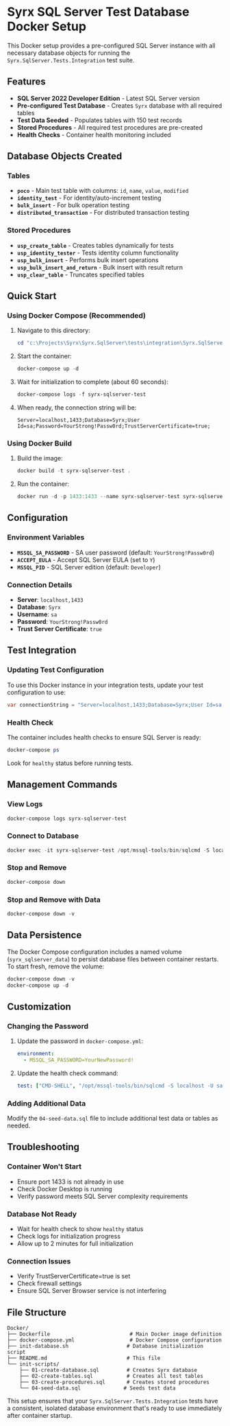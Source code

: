# Syrx SQL Server Test Database Docker Setup

This Docker setup provides a pre-configured SQL Server instance with all necessary database objects for running the `Syrx.SqlServer.Tests.Integration` test suite.

## Features

- **SQL Server 2022 Developer Edition** - Latest SQL Server version
- **Pre-configured Test Database** - Creates `Syrx` database with all required tables
- **Test Data Seeded** - Populates tables with 150 test records
- **Stored Procedures** - All required test procedures are pre-created
- **Health Checks** - Container health monitoring included

## Database Objects Created

### Tables
- **`poco`** - Main test table with columns: `id`, `name`, `value`, `modified`
- **`identity_test`** - For identity/auto-increment testing
- **`bulk_insert`** - For bulk operation testing
- **`distributed_transaction`** - For distributed transaction testing

### Stored Procedures
- **`usp_create_table`** - Creates tables dynamically for tests
- **`usp_identity_tester`** - Tests identity column functionality
- **`usp_bulk_insert`** - Performs bulk insert operations
- **`usp_bulk_insert_and_return`** - Bulk insert with result return
- **`usp_clear_table`** - Truncates specified tables

## Quick Start

### Using Docker Compose (Recommended)

1. Navigate to this directory:
   ```powershell
   cd "c:\Projects\Syrx\Syrx.SqlServer\tests\integration\Syrx.SqlServer.Tests.Integration\Docker"
   ```

2. Start the container:
   ```powershell
   docker-compose up -d
   ```

3. Wait for initialization to complete (about 60 seconds):
   ```powershell
   docker-compose logs -f syrx-sqlserver-test
   ```

4. When ready, the connection string will be:
   ```
   Server=localhost,1433;Database=Syrx;User Id=sa;Password=YourStrong!Passw0rd;TrustServerCertificate=true;
   ```

### Using Docker Build

1. Build the image:
   ```powershell
   docker build -t syrx-sqlserver-test .
   ```

2. Run the container:
   ```powershell
   docker run -d -p 1433:1433 --name syrx-sqlserver-test syrx-sqlserver-test
   ```

## Configuration

### Environment Variables

- **`MSSQL_SA_PASSWORD`** - SA user password (default: `YourStrong!Passw0rd`)
- **`ACCEPT_EULA`** - Accept SQL Server EULA (set to `Y`)
- **`MSSQL_PID`** - SQL Server edition (default: `Developer`)

### Connection Details

- **Server**: `localhost,1433`
- **Database**: `Syrx`
- **Username**: `sa`
- **Password**: `YourStrong!Passw0rd`
- **Trust Server Certificate**: `true`

## Test Integration

### Updating Test Configuration

To use this Docker instance in your integration tests, update your test configuration to use:

```csharp
var connectionString = "Server=localhost,1433;Database=Syrx;User Id=sa;Password=YourStrong!Passw0rd;TrustServerCertificate=true;";
```

### Health Check

The container includes health checks to ensure SQL Server is ready:

```powershell
docker-compose ps
```

Look for `healthy` status before running tests.

## Management Commands

### View Logs
```powershell
docker-compose logs syrx-sqlserver-test
```

### Connect to Database
```powershell
docker exec -it syrx-sqlserver-test /opt/mssql-tools/bin/sqlcmd -S localhost -U sa -P "YourStrong!Passw0rd"
```

### Stop and Remove
```powershell
docker-compose down
```

### Stop and Remove with Data
```powershell
docker-compose down -v
```

## Data Persistence

The Docker Compose configuration includes a named volume (`syrx_sqlserver_data`) to persist database files between container restarts. To start fresh, remove the volume:

```powershell
docker-compose down -v
docker-compose up -d
```

## Customization

### Changing the Password

1. Update the password in `docker-compose.yml`:
   ```yaml
   environment:
     - MSSQL_SA_PASSWORD=YourNewPassword!
   ```

2. Update the health check command:
   ```yaml
   test: ["CMD-SHELL", "/opt/mssql-tools/bin/sqlcmd -S localhost -U sa -P YourNewPassword! -Q 'SELECT 1' || exit 1"]
   ```

### Adding Additional Data

Modify the `04-seed-data.sql` file to include additional test data or tables as needed.

## Troubleshooting

### Container Won't Start
- Ensure port 1433 is not already in use
- Check Docker Desktop is running
- Verify password meets SQL Server complexity requirements

### Database Not Ready
- Wait for health check to show `healthy` status
- Check logs for initialization progress
- Allow up to 2 minutes for full initialization

### Connection Issues
- Verify TrustServerCertificate=true is set
- Check firewall settings
- Ensure SQL Server Browser service is not interfering

## File Structure

```
Docker/
├── Dockerfile                          # Main Docker image definition
├── docker-compose.yml                  # Docker Compose configuration
├── init-database.sh                   # Database initialization script
├── README.md                          # This file
└── init-scripts/
    ├── 01-create-database.sql         # Creates Syrx database
    ├── 02-create-tables.sql           # Creates all test tables
    ├── 03-create-procedures.sql       # Creates stored procedures
    └── 04-seed-data.sql              # Seeds test data
```

This setup ensures that your `Syrx.SqlServer.Tests.Integration` tests have a consistent, isolated database environment that's ready to use immediately after container startup.